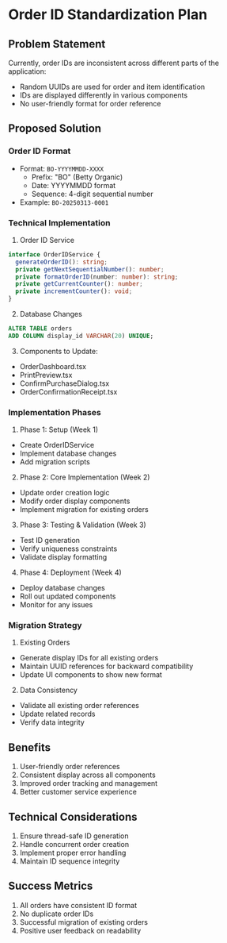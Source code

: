 # Order ID Standardization Plan

## Problem Statement
Currently, order IDs are inconsistent across different parts of the application:
- Random UUIDs are used for order and item identification
- IDs are displayed differently in various components
- No user-friendly format for order reference

## Proposed Solution

### Order ID Format
- Format: `BO-YYYYMMDD-XXXX`
  - Prefix: "BO" (Betty Organic)
  - Date: YYYYMMDD format
  - Sequence: 4-digit sequential number
- Example: `BO-20250313-0001`

### Technical Implementation

1. Order ID Service
```typescript
interface OrderIDService {
  generateOrderID(): string;
  private getNextSequentialNumber(): number;
  private formatOrderID(number: number): string;
  private getCurrentCounter(): number;
  private incrementCounter(): void;
}
```

2. Database Changes
```sql
ALTER TABLE orders
ADD COLUMN display_id VARCHAR(20) UNIQUE;
```

3. Components to Update:
- OrderDashboard.tsx
- PrintPreview.tsx
- ConfirmPurchaseDialog.tsx
- OrderConfirmationReceipt.tsx

### Implementation Phases

1. Phase 1: Setup (Week 1)
- Create OrderIDService
- Implement database changes
- Add migration scripts

2. Phase 2: Core Implementation (Week 2)
- Update order creation logic
- Modify order display components
- Implement migration for existing orders

3. Phase 3: Testing & Validation (Week 3)
- Test ID generation
- Verify uniqueness constraints
- Validate display formatting

4. Phase 4: Deployment (Week 4)
- Deploy database changes
- Roll out updated components
- Monitor for any issues

### Migration Strategy

1. Existing Orders
- Generate display IDs for all existing orders
- Maintain UUID references for backward compatibility
- Update UI components to show new format

2. Data Consistency
- Validate all existing order references
- Update related records
- Verify data integrity

## Benefits
1. User-friendly order references
2. Consistent display across all components
3. Improved order tracking and management
4. Better customer service experience

## Technical Considerations
1. Ensure thread-safe ID generation
2. Handle concurrent order creation
3. Implement proper error handling
4. Maintain ID sequence integrity

## Success Metrics
1. All orders have consistent ID format
2. No duplicate order IDs
3. Successful migration of existing orders
4. Positive user feedback on readability
